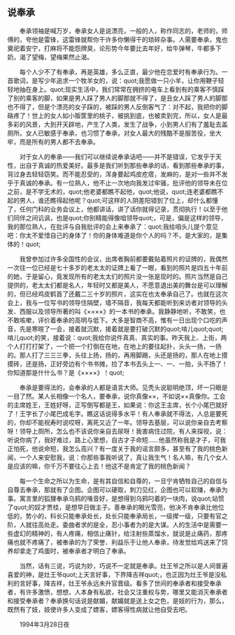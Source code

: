   

## 说奉承

　　奉承领袖是喊万岁，奉承女人是说漂亮，一般的人，称作同志的，老师的，师傅的，夸他是雷锋，这雷锋就帮你干许多你懒得干的琐碎杂事。人需要奉承，鬼也奠祀着安宁，打麻将不能怨牌臭，论形势今年要比去年好，给牛弹琴，牛都多下奶，渴了望梅，望梅果然止渴。

　　每个人少不了有奉承，再是英雄，多么正直，最少他在恋爱时有奉承行为。一首歌词，是写少年追求一个牧羊女的，说：quot;我愿做一只小羊，让你用鞭子轻轻地抽在身上。quot;现实生活中，我们常常在拥挤的电车上看到有的乘客不慎踩了别的乘客的脚，如果是男人踩了男人的脚那就不得了，是丑女人踩了男人的脚那也不得了，但是个漂亮的女子踩的，被踩的男人反倒客气了：对不起，我把你的脚硌疼了！世上的女人如小贩筐里的桃子，被挑到底，也被卖到完，所以，女人是最多彩的风景，大到开天辟地，产生了人类，发生了战争，小到男人们有了羞耻去盖厕所。女人已敏感于奉承，也习惯了奉承，对女人最大的残酷不是服苦役，坐大牢，而是所有的男人都不去奉承。

　　对于女人的奉承——我们可以继续说奉承话吧——并不是错误，它发乎于天性，出自于真诚的热爱美好。最多是我们听到那些奉承的话，看到那些奉承的事，背过身去轻轻窃笑。而不能忍受的，浑身要起鸡皮疙瘩，发麻的，是对一些并不发乎于真诚的奉承。有一位熟人，他不止一次地向我发过牢骚，批评他的领导未在位之前，是不学无术的，quot;他老婆都瞧不起他，quot;他说，quot;连老婆都瞧不起的男人，谁还瞧得起他呢？quot;可这样的人阴差阳错到了位上，却什么都懂了，任何门科的业务会议上，他都讲话，讲了话你就得记录，贯彻执行！以至于他们同伴之间讥讽，也是quot;你别精能得像咱领导quot;，可是，偏是这样的领导，我的那位熟人，在批评与自我批评的会上来奉承了：quot;我给咱头儿提个意见吧：你太不爱惜自己的身体了！你的身体难道是你个人的吗？不，是大家的，是集体的！quot;

　　我曾参加过许多全国性的会议，出席者胸前都要戴贴着照片的证牌的，我偶然一次往一位已经是七十多岁的老太太的证牌上看了一眼，看到的照片是四五十年前的她，于是留心，竟发现所有的老太太们的照片没一张是现时的。照片当然是自己提供的，老太太们都是名人，年轻时又都是美人，不愿意退出美的舞台是可以理解的，但已经鸡皮鹤首了还戴二三十岁的照片，这实在也太奉承自己了。也就在这次会上，我与一位写书的领导住隔壁，墙不隔音，我每天都能听到来访者对领导的头发、西服以及领导所著的叫《××××》的一本书的奉承。我静静地听，不敢笑，也不敢咳嗽，评价着奉承的高明与低下。大多是智商不高，惟有一日出现个口吃的声音，先是寒暄了一会，接着就沉默，接着就是要打破沉默的quot;啃儿quot;quot;啃儿quot;的笑，接着说：quot;我给你说件真真、真实的事。昨天我上、上街，两个人打打打架了，一个把一个打倒在在地，在地上的要往起扑，头头一扬，一扬的。那人打了三三三拳，头往上扬，扬的，再用脚踢，头还是扬的，那人在地上摸摸砖，还是扬，正好旁边有个书书摊，捡了本书去头上一、一、一拍，头不扬了！你知道那是什什么书？是《××××》！quot;

　　奉承是要得法的，会奉承的人都是语言大师。见秃头说聪明绝顶，坏一只眼是一目了然。某人长相像一个名人，要奉承，说你真像××，不如说××真像你。工会的主席姓王，王姓好呀，正写倒写都是王，如果说：你这王主席，长个小尾巴就好了！王字长了小尾巴成毛字。瞧这话说得多水平！有人奉承就不得法，人总是要死的，你却不能祝寿时说哎呀，离死又近了一年。领导去基层，可以说你亲自去考察呀！领导上厕所，怎么也不该说你亲自去尿呀！我害病住过院，有人来探视，说：听说你病了，我好难过，路上心里想，自古才子命短……他虽然称我是才子，可我正怕死，他说命短，我怎么高兴？有一度关于我的谣言颇多，甚至有了我的桃色新闻，一个人来安慰我，说：你那些事我听说了，真让我生气！名人嘛，有几个女人是应该的嘛，你千万不要往心上去！他这不是肯定了我的桃色新闻？

　　每一个生命之所以为生命，是有其自信和自尊的，一旦宁肯牺牲自己的自信与自尊去奉承，那就有了企图。企图可以硬取，刺刀见红，企图也可以软赚，奉承为事。寓言里的狐狸奉承乌鸦的嗓音好，是想得到乌鸦叼着的一块肉，说quot;站惯了quot;的奴才贾桂，是想早日做主子。善奉承的眼光雪亮，他决不肯奉承比他位低的，势小的，科长只能奉承处长，处长只能奉承局长，一级撵一级，只要有官之阶，人就往高处走。委曲者求的是全，忍小事者为的是大谋。人的生活中是需要一些虚幻的精神的，有人疼痛，相信止痛针，给注射些蒸馏水，就说是止痛药，那疼痛也就不疼痛了，被奉承的为了荣誉、利益乐于让他人奉承，待发觉给鸡送来了饲养却拿走了鸡蛋时，被奉承者才明白了奉承。

　　当然，话有三说，巧说为妙，巧说不一定就是奉承。灶王爷之所以是人间普遍喜爱的神，是灶王爷quot;上天言好事，下界降吉祥quot;，也正因为灶王爷是没私利的言好事，降吉祥，灶王爷永远未升官晋级。看多了世间的奉承者和接受奉承者，有许多激愤，想想，人本身有私欲，社会又注重权与势，哪里又能消灭奉承者和接受奉承者？奉承换句话说是献媚，献媚就是送上女之色，是妓的行为，那么，既然有了妓，妓使许多人变成了嫖客，嫖客得性病就让他自受去吧。

　　1994年3月28日夜